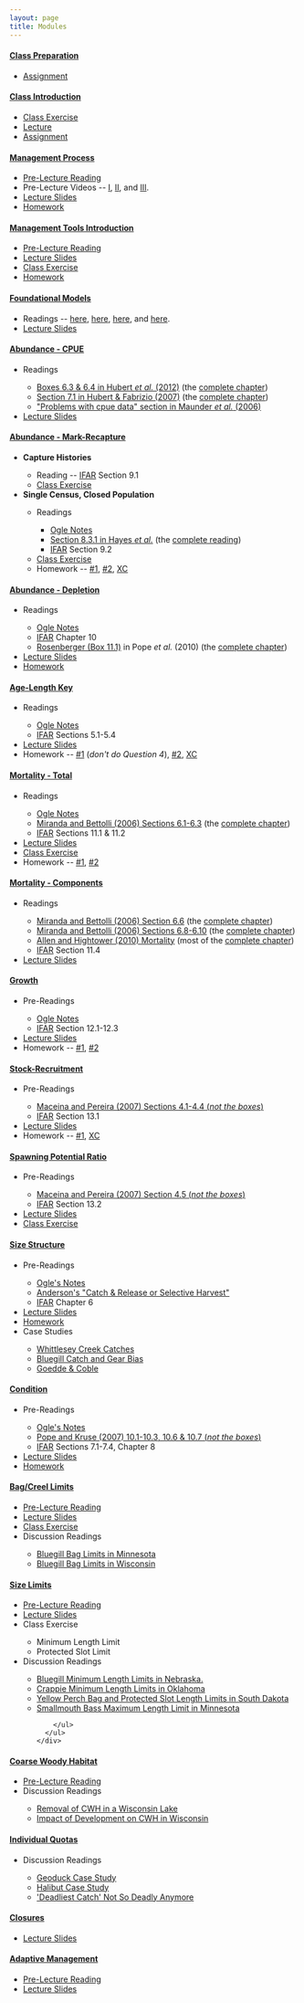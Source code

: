 ```yaml
---
layout: page
title: Modules
---
```


<div class="panel-group" id="accordion1">

<!-- #### CLASS PREPARATION #### -->
<div class="panel panel-default">
  <div class="panel-heading">
    <h4 class="panel-title">
      <a data-toggle="collapse" data-parent="#accordion1" href="#cClassPrep">Class Preparation</a>
    </h4>
  </div>
  <div id="cClassPrep" class="panel-collapse collapse">
    <div class="panel-body">
      <ul>
        <li><a href="ClassPrep/HW.html">Assignment</a></li>
      </ul>
    </div>
  </div>
</div>

<!-- #### CLASS INTRODUCTION #### -->
<div class="panel panel-default">
  <div class="panel-heading">
    <h4 class="panel-title">
      <a data-toggle="collapse" data-parent="#accordion1" href="#cClassIntro">Class Introduction</a>
    </h4>
  </div>
  <div id="cClassIntro" class="panel-collapse collapse">
    <div class="panel-body">
      <ul>
        <li><a href="ClassIntro/CE1.html">Class Exercise</a></li>
        <li><a href="ClassIntro/PPT_Stock.pptx">Lecture</a></li>
        <li><a href="ClassIntro/HW.html">Assignment</a></li>
      </ul>
    </div>
  </div>
</div>

<!-- #### MANAGEMENT PROCESS #### -->
<div class="panel panel-default">
  <div class="panel-heading">
    <h4 class="panel-title">
      <a data-toggle="collapse" data-parent="#accordion2" href="#cMgmtProcess">Management Process</a>
    </h4>
  </div>
  <div id="cMgmtProcess" class="panel-collapse collapse">
    <div class="panel-body">
      <ul>
        <li><a href="MgmntProcess/RG_KruegerDecker_2010">Pre-Lecture Reading</a></li>
        <li>Pre-Lecture Videos -- <a href="https://www.youtube.com/watch?v=QovhSVEDGEY" TARGET="_blank">I</a>, <a href="https://www.youtube.com/watch?v=kYwzgGdbTvw" TARGET="_blank">II</a>, and <a href="https://www.youtube.com/watch?v=kM_SQo7EC50" TARGET="_blank">III</a>.</li>
        <li><a href="MgmntProcess/PPT.pptx">Lecture Slides</a></li>
        <li><a href="MgmntProcess/HW.html">Homework</a></li>
      </ul>
    </div>
  </div>
</div>

<!-- #### MANAGEMENT TOOLS INTRODUCTION #### -->
<div class="panel panel-default">
  <div class="panel-heading">
    <h4 class="panel-title">
      <a data-toggle="collapse" data-parent="#accordion2" href="#cMgmtTools">Management Tools Introduction</a>
    </h4>
  </div>
  <div id="cMgmtTools" class="panel-collapse collapse">
    <div class="panel-body">
      <ul>
        <li><a href="MgmntTools/RG_IsermannPaukert_2010">Pre-Lecture Reading</a></li>
        <li><a href="MgmntTools/PPT.pptx">Lecture Slides</a></li>
        <li><a href="MgmntTools/CE">Class Exercise</a></li>
        <li><a href="MgmntTools/HW">Homework</a></li>
      </ul>
    </div>
  </div>
</div>

<!-- #### FOUNDATIONAL MODELS #### -->
<div class="panel panel-default">
  <div class="panel-heading">
    <h4 class="panel-title">
      <a data-toggle="collapse" data-parent="#accordion1" href="#cFoundationalModels">Foundational Models</a>
    </h4>
  </div>
  <div id="cFoundationalModels" class="panel-collapse collapse">
    <div class="panel-body">
      <ul>
        <li>Readings -- <a href="http://vlab.amrita.edu/?sub=3&brch=65&sim=174&cnt=1" target="_blank">here</a>, <a href="https://www.boundless.com/biology/textbooks/boundless-biology-textbook/population-and-community-ecology-45/environmental-limits-to-population-growth-251/exponential-population-growth-929-12185/" target="_blank">here</a>, <a href="http://vlab.amrita.edu/?sub=3&brch=65&sim=1110&cnt=1" target="_blank">here</a>, and <a href="http://alexei.nfshost.com/PopEcol/lec5/explog.html" target="_blank">here</a>.</li>
        <li><a href="FoundationalModels/PPT_Models.pptx">Lecture Slides</a></li>
      </ul>
    </div>
  </div>
</div>

<!-- #### ABUNDANCE CPUE #### -->
<div class="panel panel-default">
  <div class="panel-heading">
    <h4 class="panel-title">
      <a data-toggle="collapse" data-parent="#accordion1" href="#cCPUE">Abundance - CPUE</a>
    </h4>
  </div>
  <div id="cCPUE" class="panel-collapse collapse">
    <div class="panel-body">
      <ul>
        <li>Readings</li>
        <ul>
          <li><a href="CPE/Hubertetal-2012-BOXES.pdf" target="_blank">Boxes 6.3 & 6.4 in Hubert <i>et al.</i> (2012)</a> (the <a href="http://digitalcommons.unl.edu/cgi/viewcontent.cgi?article=1110&context=ncfwrustaff" target="_blank">complete chapter</a>)</li>
          <li><a href="CPE/HubertFabrizio-2007-Sect7-1.pdf" target="_blank">Section 7.1 in Hubert & Fabrizio (2007)</a> (the <a href="CPE/HubertFabrizio-2007.pdf" target="_blank">complete chapter</a>)</li>
          <li><a href="http://icesjms.oxfordjournals.org/content/63/8/1373.full.pdf" target="_blank">"Problems with cpue data" section in Maunder <i>et al.</i> (2006)</a></li>
        </ul>
        <li><a href="CPE/PPT.pptx">Lecture Slides</a></li>
      </ul>
    </div>
  </div>
</div>  
    
    

<!-- #### ABUNDANCE MARK-RECAP #### -->
<div class="panel panel-default">
  <div class="panel-heading">
    <h4 class="panel-title">
      <a data-toggle="collapse" data-parent="#accordion1" href="#cMarkRecap">Abundance - Mark-Recapture</a>
    </h4>
  </div>
  <div id="cMarkRecap" class="panel-collapse collapse">
    <div class="panel-body">
      <ul class="list-unstyled">
        <li><strong>Capture Histories</strong></li>
          <ul>
            <li>Reading -- <a href="http://derekogle.com/IFAR/" target="_blank">IFAR</a> Section 9.1</li>
            <li><a href="MarkRecap/CE1.html" target="_blank">Class Exercise</a></li>
          </ul>
        <li><strong>Single Census, Closed Population</strong></li>
          <ul>
            <li>Readings</li>
              <ul>
                <li><a href="MarkRecap/BKG.html" target="_blank">Ogle Notes</a></li>
                <li><a href="MarkRecap/Hayes_et_al_2007-Sect8-3part.pdf" target="_blank">Section 8.3.1 in Hayes <i>et al.</i></a> (the <a href="http://www4.ncsu.edu/~tkwak/Hayes_et_al_2007.pdf" target="_blank">complete reading</a>)</li>
                <li><a href="http://derekogle.com/IFAR/" target="_blank">IFAR</a> Section 9.2</li>
              </ul>
            <li><a href="MarkRecap/CE2a.html">Class Exercise</a></li>
            <li>Homework -- <a href="http://derekogle.com/IFAR/exercises/MarkRecap_URBrownTrout.html" target="_blank">#1</a>, <a href="http://derekogle.com/IFAR/exercises/MarkRecap_UNSPRainbowTrout.html" target="_blank">#2</a>, <a href="http://derekogle.com/IFAR/exercises/MarkRecap_WIYOYWalleye.html" target="_blank">XC</a></li>
          </ul>
      </ul>
    </div>
  </div>
</div>  
    

<!-- #### ABUNDANCE DEPLETION #### -->
<div class="panel panel-default">
  <div class="panel-heading">
    <h4 class="panel-title">
      <a data-toggle="collapse" data-parent="#accordion1" href="#cDepletion">Abundance - Depletion</a>
    </h4>
  </div>
  <div id="cDepletion" class="panel-collapse collapse">
    <div class="panel-body">
      <ul>
        <li>Readings</li>
          <ul>
            <li><a href="Depletion/BKG.html" target="_blank">Ogle Notes</a></li>
            <li><a href="http://derekogle.com/IFAR/" target="_blank">IFAR</a> Chapter 10</li>
            <li><a href="Depletion/Popeetal-2010-Box11-1.pdf" target="_blank">Rosenberger (Box 11.1)</a> in Pope <i>et al.</i> (2010) (the <a href="http://www.fs.fed.us/rm/pubs_other/rmrs_2010_pope_k001.pdf" target="_blank">complete chapter</a>)</li>
          </ul>
        <li><a href="Depletion/PPT.pptx">Lecture Slides</a></li>
        <li><a href="http://derekogle.com/IFAR/exercises/Depletion_LKLargemouth.html" target="_blank">Homework</a></li>
      </ul>
    </div>
  </div>
</div>


<!-- #### AGE #### -->
<div class="panel panel-default">
  <div class="panel-heading">
    <h4 class="panel-title">
      <a data-toggle="collapse" data-parent="#accordion1" href="#cAge">Age-Length Key</a>
    </h4>
  </div>
  <div id="cAge" class="panel-collapse collapse">
    <div class="panel-body">
      <ul>
        <li>Readings</li>
          <ul>
            <li><a href="Age/BKG.html" target="_blank">Ogle Notes</a></li>
            <li><a href="http://derekogle.com/IFAR/" target="_blank">IFAR</a> Sections 5.1-5.4</li>
          </ul>
        <li><a href="Age/PPT.pptx">Lecture Slides</a></li>
        <li>Homework -- <a href="http://derekogle.com/IFAR/exercises/LORockBass_ALK_A.html" target="_blank">#1</a> (<i>don't do Question 4</i>), <a href="http://derekogle.com/IFAR/exercises/LORockBass_ALK_B.html" target="_blank">#2</a>, <a href="http://derekogle.com/IFAR/exercises/LORockBass_ALK_C.html" target="_blank">XC</a></li>
      </ul>
    </div>
  </div>
</div>

<!-- #### MORTALITY #### -->
<div class="panel panel-default">
  <div class="panel-heading">
    <h4 class="panel-title">
      <a data-toggle="collapse" data-parent="#accordion1" href="#cMortalityTotal">Mortality - Total</a>
    </h4>
  </div>
  <div id="cMortalityTotal" class="panel-collapse collapse">
    <div class="panel-body">
      <ul>
        <li>Readings</li>
          <ul>
            <li><a href="Mortality/BKG.html" target="_blank">Ogle Notes</a></li>
            <li><a href="Mortality/Miranda-Bettolli-2006-Sect6-1-3.pdf" target="_blank">Miranda and Bettolli (2006) Sections 6.1-6.3</a> (the <a href="http://s3.amazonaws.com/file-storage.INDIVIDUAL-ACTIVITIES-CooperativeResearchUnits.digitalmeasures.usgs.edu/pbettoli/intellcont/chapter6-1.pdf" target="_blank">complete chapter</a>)</li>
            <li><a href="http://derekogle.com/IFAR/">IFAR</a> Sections 11.1 & 11.2</li>
          </ul>
        <li><a href="Mortality/PPT.pptx">Lecture Slides</a></li>
        <li><a href="Mortality/CE1.html" target="_blank">Class Exercise</a></li>
        <li>Homework -- <a href="http://derekogle.com/IFAR/exercises/Mortality_LSKBLakeTrout.html" target="_blank">#1</a>, <a href="http://derekogle.com/IFAR/exercises/Mortality_LSSRLakeTrout.html" target="_blank">#2</a></li>
      </ul>
    </div>
  </div>
</div>

<!-- #### MORTALITY COMPONENTS #### -->
<div class="panel panel-default">
  <div class="panel-heading">
    <h4 class="panel-title">
      <a data-toggle="collapse" data-parent="#accordion1" href="#cMortalityComponents">Mortality - Components</a>
    </h4>
  </div>
  <div id="cMortalityComponents" class="panel-collapse collapse">
    <div class="panel-body">
      <ul>
        <li>Readings</li>
          <ul>
            <li><a href="MortalityComponents/Miranda-Bettolli-2006-Sect6-6.pdf" target="_blank">Miranda and Bettolli (2006) Section 6.6</a> (the <a href="http://s3.amazonaws.com/file-storage.INDIVIDUAL-ACTIVITIES-CooperativeResearchUnits.digitalmeasures.usgs.edu/pbettoli/intellcont/chapter6-1.pdf" target="_blank">complete chapter</a>)</li>
            <li><a href="MortalityComponents/Miranda-Bettolli-2006-Sect6-8-10.pdf" target="_blank">Miranda and Bettolli (2006) Sections 6.8-6.10</a> (the <a href="http://s3.amazonaws.com/file-storage.INDIVIDUAL-ACTIVITIES-CooperativeResearchUnits.digitalmeasures.usgs.edu/pbettoli/intellcont/chapter6-1.pdf" target="_blank">complete chapter</a>)</li>
            <li><a href="MortalityComponents/Allen-Hightower-2010-Mortality.pdf" target="_blank">Allen and Hightower (2010) Mortality</a> (most of the <a href="http://www.webpages.uidaho.edu/fish510/PDF/Allen%20and%20Hightower%201.pdf" target="_blank">complete chapter</a>)</li>
            <li><a href="http://derekogle.com/IFAR/">IFAR</a> Section 11.4</li>
          </ul>
        <li><a href="MortalityComponents/PPT.pptx">Lecture Slides</a></li>
      </ul>
    </div>
  </div>
</div>


<!-- #### GROWTH #### -->
<div class="panel panel-default">
  <div class="panel-heading">
    <h4 class="panel-title">
      <a data-toggle="collapse" data-parent="#accordion1" href="#cGrowth">Growth</a>
    </h4>
  </div>
  <div id="cGrowth" class="panel-collapse collapse">
    <div class="panel-body">
      <ul>
        <li>Pre-Readings</li>
          <ul>
            <li><a href="Growth/BKG.html">Ogle Notes</a></li>
            <li><a href="http://derekogle.com/IFAR/">IFAR</a> Section 12.1-12.3</li>
          </ul>
        <li><a href="Growth/PPT.pptx">Lecture Slides</a></li>
        <li>Homework -- <a href="http://derekogle.com/IFAR/exercises/AKSlimySculpins_Growth_A.html">#1</a>, <a href="http://derekogle.com/IFAR/exercises/AKSlimySculpins_Growth_B.html">#2</a></li>
      </ul>
    </div>
  </div>
</div>

<!-- #### RECRUITMENT #### -->
<div class="panel panel-default">
  <div class="panel-heading">
    <h4 class="panel-title">
      <a data-toggle="collapse" data-parent="#accordion1" href="#cRecruitment">Stock-Recruitment</a>
    </h4>
  </div>
  <div id="cRecruitment" class="panel-collapse collapse">
    <div class="panel-body">
      <ul>
        <li>Pre-Readings</li>
          <ul>
            <li><a href="Recruitment/Maceina-Pereira-2007.pdf">Maceina and Pereira (2007) Sections 4.1-4.4 (<i>not the boxes</i>)</a></li>
            <li><a href="http://derekogle.com/IFAR/">IFAR</a> Section 13.1</li>
          </ul>
        <li><a href="Recruitment/PPT.pptx">Lecture Slides</a></li>
        <li>Homework -- <a href="http://derekogle.com/IFAR/exercises/Recruitment_ELWalleye_A.html">#1</a>, <a href="http://derekogle.com/IFAR/exercises/Recruitment_ELWalleye_B.html">XC</a></li>
      </ul>
    </div>
  </div>
</div>

<!-- #### SPAWNING POTENTIAL RATIO #### -->
<div class="panel panel-default">
  <div class="panel-heading">
    <h4 class="panel-title">
      <a data-toggle="collapse" data-parent="#accordion1" href="#cSPR">Spawning Potential Ratio</a>
    </h4>
  </div>
  <div id="cSPR" class="panel-collapse collapse">
    <div class="panel-body">
      <ul>
        <li>Pre-Readings</li>
          <ul>
            <li><a href="Recruitment/Maceina-Pereira-2007.pdf">Maceina and Pereira (2007) Section 4.5 (<i>not the boxes</i>)</a></li>
            <li><a href="http://derekogle.com/IFAR/">IFAR</a> Section 13.2</li>
          </ul>
        <li><a href="SPR/PPT.pptx">Lecture Slides</a></li>
        <li><a href="SPR/Cases/SPR.html">Class Exercise</a></li>
      </ul>
    </div>
  </div>
</div>

<!-- #### SIZE STRUCTURE #### -->
<div class="panel panel-default">
  <div class="panel-heading">
    <h4 class="panel-title">
      <a data-toggle="collapse" data-parent="#accordion1" href="#cSizeStrux">Size Structure</a>
    </h4>
  </div>
  <div id="cSizeStrux" class="panel-collapse collapse">
    <div class="panel-body">
      <ul>
        <li>Pre-Readings</li>
          <ul>
            <li><a href="SizeStructure/BKG.html">Ogle's Notes</a></li>
            <li><a href="http://www.bassresource.com/fish_biology/catch_release.html">Anderson's "Catch & Release or Selective Harvest"</a></li>
            <li><a href="http://derekogle.com/IFAR/">IFAR</a> Chapter 6</li>
          </ul>
        <li><a href="SizeStructure/PPT.pptx">Lecture Slides</a></li>
        <li><a href="http://derekogle.com/IFAR/exercises/SizeStrux_SaginawYP.html">Homework</a></li>
        <li>Case Studies</li>
        <ul>
          <li><a href="SizeStructure/Cases/Whittlesey.html">Whittlesey Creek Catches</a></li>
          <li><a href="SizeStructure/Cases/LakeLouiseBG.html">Bluegill Catch and Gear Bias</a></li>
          <li><a href="SizeStructure/Cases/GoeddeCoble.html">Goedde & Coble</a></li>
        </ul>
      </ul>
    </div>
  </div>
</div>

<!-- #### CONDITION #### -->
<div class="panel panel-default">
  <div class="panel-heading">
    <h4 class="panel-title">
      <a data-toggle="collapse" data-parent="#accordion1" href="#cCondition">Condition</a>
    </h4>
  </div>
  <div id="cCondition" class="panel-collapse collapse">
    <div class="panel-body">
      <ul>
        <li>Pre-Readings</li>
          <ul>
            <li><a href="Condition/BKG.html">Ogle's Notes</a></li>
            <li><a href="http://snr.unl.edu/necoopunit/downloads/Publications/Kevin%20Pope%20publ/chapter10.pdf">Pope and Kruse (2007) 10.1-10.3, 10.6 & 10.7 (<i>not the boxes</i>)</a></li>
            <li><a href="http://derekogle.com/IFAR/">IFAR</a> Sections 7.1-7.4, Chapter 8</li>
          </ul>
        <li><a href="Condition/PPT.pptx">Lecture Slides</a></li>
        <li><a href="http://derekogle.com/IFAR/exercises/Inch_ConditionBluegill.html">Homework</a></li>
      </ul>
    </div>
  </div>
</div>

<!-- #### BAG LIMITS #### -->
<div class="panel panel-default">
  <div class="panel-heading">
    <h4 class="panel-title">
      <a data-toggle="collapse" data-parent="#accordion2" href="#cMgmtBagLimits">Bag/Creel Limits</a>
    </h4>
  </div>
  <div id="cMgmtBagLimits" class="panel-collapse collapse">
    <div class="panel-body">
      <ul>
        <li><a href="MgmntBagLimits/RG_BagLimits">Pre-Lecture Reading</a></li>
        <li><a href="MgmntBagLimits/PPT.pptx">Lecture Slides</a></li>
        <li><a href="MgmntBagLimits/CE_BagLimitsReductions.pptx">Class Exercise</a></li>
        <li>Discussion Readings</li>
        <ul>
          <li><a href="MgmntBagLimits/RG_Jacobson2005.html">Bluegill Bag Limits in Minnesota</a></li>
          <li><a href="MgmntBagLimits/RG_Rypel2015.html">Bluegill Bag Limits in Wisconsin</a></li>
        </ul>
      </ul>
    </div>
  </div>
</div>

<!-- #### SIZE LIMITS #### -->
<div class="panel panel-default">
  <div class="panel-heading">
    <h4 class="panel-title">
      <a data-toggle="collapse" data-parent="#accordion2" href="#cMgmtSizeLimits">Size Limits</a>
    </h4>
  </div>
  <div id="cMgmtSizeLimits" class="panel-collapse collapse">
    <div class="panel-body">
      <ul>
        <li><a href="MgmntSizeLimits/RG_SizeLimits">Pre-Lecture Reading</a></li>
        <li><a href="MgmntSizeLimits/PPT.pptx">Lecture Slides</a></li>
        <li>Class Exercise</li>
        <ul>
          <li>Minimum Length Limit</li>
          <li>Protected Slot Limit</li>
        </ul>
        <li>Discussion Readings</li>
        <ul>
          <li><a href="MgmntSizeLimits/RG_Paukeretal2002.html">Bluegill Minimum Length Limits in Nebraska.</a></li>
          <li><a href="MgmntSizeLimits/RG_Boxrucker2002.html">Crappie Minimum Length Limits in Oklahoma</a></li>
          <li><a href="MgmntSizeLimits/RG_Isermannetal2007.html">Yellow Perch Bag and Protected Slot Length Limits in South Dakota</a></li>
          <li><a href="MgmntSizeLimits/RG_Isermannetal2009">Smallmouth Bass Maximum Length Limit in Minnesota</a></li>

<!---
          <li><a href="MgmntSizeLimits/RG_BrousseauArmstrong1987.html">Walleye Size Limits Summary</a></li>
          <li><a href="MgmntSizeLimits/RG_">Largemouth Bass Size Limits Summary</a></li>
--->
        </ul>
      </ul>
    </div>
  </div>
</div>

<!-- #### COARSE WOODY HABITAT #### -->
<div class="panel panel-default">
  <div class="panel-heading">
    <h4 class="panel-title">
      <a data-toggle="collapse" data-parent="#accordion2" href="#cMgmtCWH">Coarse Woody Habitat</a>
    </h4>
  </div>
  <div id="cMgmtCWH" class="panel-collapse collapse">
    <div class="panel-body">
      <ul>
        <li><a href="MgmntCWH/Wolter_2012_CWHreview.pdf">Pre-Lecture Reading</a></li>
<!---
        <li><a href="MgmntCWH/PPT.PPTX">Lecture Slides</a></li>
        <li>Case Studies</li>
        <ul>
          <li></li>
        </ul>
--->
        <li>Discussion Readings</li>
        <ul>
          <li><a href="MgmntCWH/RG_Sassetal_2006.html">Removal of CWH in a Wisconsin Lake</a></li>
          <li><a href="MgmntCWH/RG_Christensenetal_1996.html">Impact of Development on CWH in Wisconsin</a></li>
        </ul>
      </ul>
    </div>
  </div>
</div>

<!-- #### INDIVIDUAL QUOTAS #### -->
<div class="panel panel-default">
  <div class="panel-heading">
    <h4 class="panel-title">
      <a data-toggle="collapse" data-parent="#accordion2" href="#cMgmtIQs">Individual Quotas</a>
    </h4>
  </div>
  <div id="cMgmtIQs" class="panel-collapse collapse">
    <div class="panel-body">
      <ul>
<!---
        <li><a href="MgmntIQs/RG_IQs">Pre-Lecture Reading</a></li>
        <li><a href="MgmntIQs/PPT.PPTX">Lecture Slides</a></li>
        <li>Case Studies</li>
        <ul>
          <li></li>
        </ul>
--->
        <li>Discussion Readings</li>
        <ul>
          <li><a href="MgmntIQs/RG_Geoduck.html">Geoduck Case Study</a></li>
          <li><a href="MgmntIQs/RG_Halibut.html">Halibut Case Study</a></li>
          <li><a href="http://money.cnn.com/2012/07/27/pf/jobs/crab-fishing-dangerous-jobs/">'Deadliest Catch' Not So Deadly Anymore</a></li>
        </ul>
      </ul>
    </div>
  </div>
</div>

<!-- #### CLOSURES #### -->
<div class="panel panel-default">
  <div class="panel-heading">
    <h4 class="panel-title">
      <a data-toggle="collapse" data-parent="#accordion2" href="#cMgmtClosures">Closures</a>
    </h4>
  </div>
  <div id="cMgmtClosures" class="panel-collapse collapse">
    <div class="panel-body">
      <ul>
        <li><a href="MgmntClosures/PPT.pptx">Lecture Slides</a></li>
<!----
        <li>Case Studies</li>
        <ul>
          <li></li>
        </ul>
        <li>Discussion Readings</li>
        <ul>
          <li></li>
        </ul>
---->
      </ul>
    </div>
  </div>
</div>

<!-- #### ADAPTIVE MANAGEMENT #### -->
<div class="panel panel-default">
  <div class="panel-heading">
    <h4 class="panel-title">
      <a data-toggle="collapse" data-parent="#accordion2" href="#cMgmtAdaptive">Adaptive Management</a>
    </h4>
  </div>
  <div id="cMgmtAdaptive" class="panel-collapse collapse">
    <div class="panel-body">
      <ul>
        <li><a href="MgmntAdaptive/RG_Allen_Walters">Pre-Lecture Reading</a></li>
        <li><a href="MgmntAdaptive/PPT.pptx">Lecture Slides</a></li>
      </ul>
    </div>
  </div>
</div>

</div>
